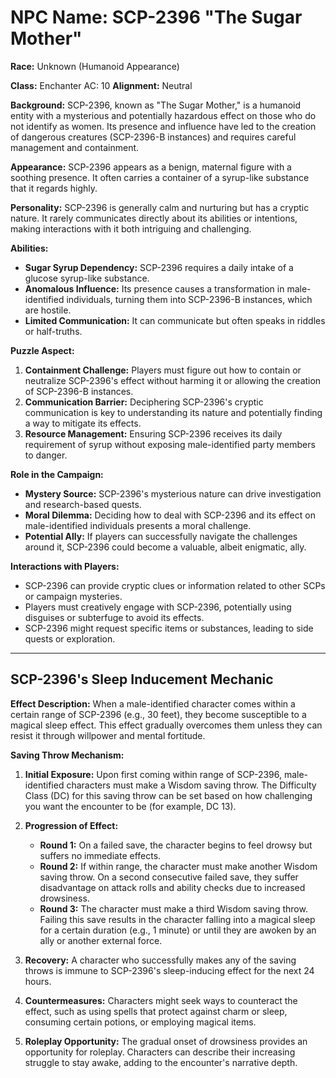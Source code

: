 # NPC Name: SCP-2396 "The Sugar Mother"

**Race:** Unknown (Humanoid Appearance)

**Class:** Enchanter
AC: 10
**Alignment:** Neutral

**Background:**
SCP-2396, known as "The Sugar Mother," is a humanoid entity with a mysterious and potentially hazardous effect on those who do not identify as women. Its presence and influence have led to the creation of dangerous creatures (SCP-2396-B instances) and requires careful management and containment.

**Appearance:**
SCP-2396 appears as a benign, maternal figure with a soothing presence. It often carries a container of a syrup-like substance that it regards highly.

**Personality:**
SCP-2396 is generally calm and nurturing but has a cryptic nature. It rarely communicates directly about its abilities or intentions, making interactions with it both intriguing and challenging.

**Abilities:**

- **Sugar Syrup Dependency:** SCP-2396 requires a daily intake of a glucose syrup-like substance.
- **Anomalous Influence:** Its presence causes a transformation in male-identified individuals, turning them into SCP-2396-B instances, which are hostile.
- **Limited Communication:** It can communicate but often speaks in riddles or half-truths.

**Puzzle Aspect:**

1. **Containment Challenge:** Players must figure out how to contain or neutralize SCP-2396's effect without harming it or allowing the creation of SCP-2396-B instances.
2. **Communication Barrier:** Deciphering SCP-2396's cryptic communication is key to understanding its nature and potentially finding a way to mitigate its effects.
3. **Resource Management:** Ensuring SCP-2396 receives its daily requirement of syrup without exposing male-identified party members to danger.

**Role in the Campaign:**

- **Mystery Source:** SCP-2396's mysterious nature can drive investigation and research-based quests.
- **Moral Dilemma:** Deciding how to deal with SCP-2396 and its effect on male-identified individuals presents a moral challenge.
- **Potential Ally:** If players can successfully navigate the challenges around it, SCP-2396 could become a valuable, albeit enigmatic, ally.

**Interactions with Players:**

- SCP-2396 can provide cryptic clues or information related to other SCPs or campaign mysteries.
- Players must creatively engage with SCP-2396, potentially using disguises or subterfuge to avoid its effects.
- SCP-2396 might request specific items or substances, leading to side quests or exploration.

---

## SCP-2396's Sleep Inducement Mechanic

**Effect Description:**
When a male-identified character comes within a certain range of SCP-2396 (e.g., 30 feet), they become susceptible to a magical sleep effect. This effect gradually overcomes them unless they can resist it through willpower and mental fortitude.

**Saving Throw Mechanism:**

1. **Initial Exposure:** Upon first coming within range of SCP-2396, male-identified characters must make a Wisdom saving throw. The Difficulty Class (DC) for this saving throw can be set based on how challenging you want the encounter to be (for example, DC 13).

2. **Progression of Effect:**

   - **Round 1:** On a failed save, the character begins to feel drowsy but suffers no immediate effects.
   - **Round 2:** If within range, the character must make another Wisdom saving throw. On a second consecutive failed save, they suffer disadvantage on attack rolls and ability checks due to increased drowsiness.
   - **Round 3:** The character must make a third Wisdom saving throw. Failing this save results in the character falling into a magical sleep for a certain duration (e.g., 1 minute) or until they are awoken by an ally or another external force.

3. **Recovery:** A character who successfully makes any of the saving throws is immune to SCP-2396's sleep-inducing effect for the next 24 hours.

4. **Countermeasures:** Characters might seek ways to counteract the effect, such as using spells that protect against charm or sleep, consuming certain potions, or employing magical items.

5. **Roleplay Opportunity:** The gradual onset of drowsiness provides an opportunity for roleplay. Characters can describe their increasing struggle to stay awake, adding to the encounter's narrative depth.
